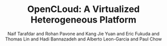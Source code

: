 ---
"ENTRYTYPE": "misc"
"ID": "tarafdar:texpo2015"
"author": "Naif Tarafdar and Rohan Pavone and Kang Jie Yuan\nand Eric Fukuda and Thomas\
  \ Lin and Hadi Bannazadeh and\nAlberto Leon-Garcia and Paul Chow"
"howpublished": "The CMC Microsystems 2015 Annual Symposium\nTEXPO Demonstration"
"month": "sep"
"title": "OpenCLoud:  A Virtualized Heterogeneous Platform"
"year": "2015"
---